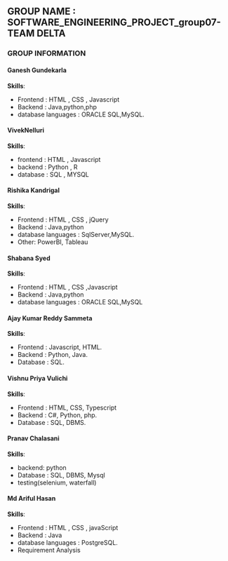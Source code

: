 ## GROUP NAME : SOFTWARE_ENGINEERING_PROJECT_group07-TEAM DELTA
### GROUP INFORMATION 


#### Ganesh Gundekarla
**Skills**:
- Frontend : HTML , CSS , Javascript 
- Backend : Java,python,php
- database languages : ORACLE SQL,MySQL.


#### VivekNelluri
**Skills**:
- frontend : HTML , Javascript
- backend : Python , R
- database : SQL , MYSQL 

#### Rishika Kandrigal 
**Skills**:
- Frontend : HTML , CSS , jQuery
- Backend : Java,python
- database languages : SqlServer,MySQL.
- Other: PowerBI, Tableau

#### Shabana Syed
**Skills**:
- Frontend : HTML , CSS ,Javascript
- Backend : Java,python
- database languages : ORACLE SQL,MySQL

#### Ajay Kumar Reddy Sammeta 
**Skills**:
- Frontend : Javascript, HTML. 
- Backend : Python, Java. 
- Database : SQL. 

#### Vishnu Priya Vulichi
**Skills**:
- Frontend : HTML, CSS, Typescript
- Backend : C#, Python, php. 
- Database : SQL, DBMS. 


#### Pranav Chalasani
**Skills**:
- backend: python
- Database : SQL, DBMS, Mysql
- testing(selenium, waterfall)

#### Md Ariful Hasan
**Skills**:
- Frontend : HTML , CSS , javaScript
- Backend : Java
- database languages : PostgreSQL.
- Requirement Analysis

